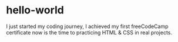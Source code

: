 # hello-world

I just started my coding journey, I achieved my first freeCodeCamp certificate now is the time to practicing HTML & CSS in real projects.
